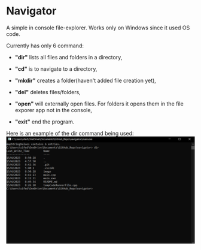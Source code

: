 # Navigator

A simple in console file-explorer. Works only on Windows since it used OS code.

Currently has only 6 command:

- **"dir"** lists all files and folders in a directory,

- **"cd"** is to navigate to a directory, 

- **"mkdir"** creates a folder(haven't added file creation yet),

- **"del"** deletes files/folders,

- **"open"** will externally open files. For folders it opens them in the file exporer app not in the console,

- **"exit"** end the program.

Here is an example of the dir command being used:
![example](./image/example.png)